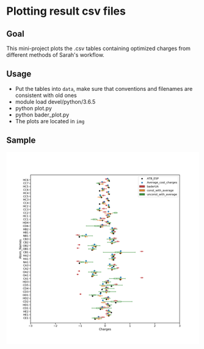 # Plotting result csv files

## Goal
This mini-project plots the .csv tables containing optimized charges from different methods of Sarah's workflow.

## Usage
* Put the tables into `data`, make sure that conventions and filenames are consistent with old ones
* module load devel/python/3.6.5
* python plot.py
* python bader_plot.py
* The plots are located in `img`

## Sample
![Plot with Boxes and Points](img/point_box.png?raw=true)
